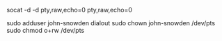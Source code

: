 socat -d -d pty,raw,echo=0 pty,raw,echo=0

sudo adduser john-snowden dialout
sudo chown john-snowden /dev/pts
sudo chmod o+rw /dev/pts